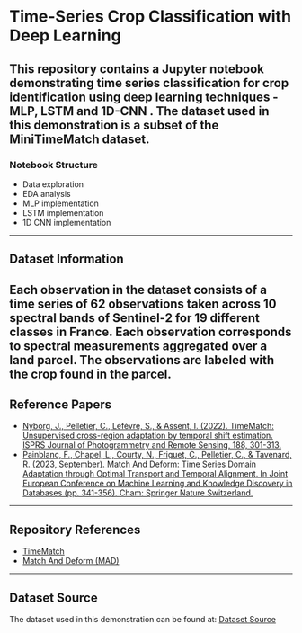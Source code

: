 # Time-Series Crop Classification with Deep Learning

This repository contains a Jupyter notebook demonstrating time series classification for crop identification using deep learning techniques - MLP, LSTM and 1D-CNN . The dataset used in this demonstration is a subset of the MiniTimeMatch dataset.
---
### Notebook Structure

- Data exploration
- EDA analysis
- MLP implementation
- LSTM implementation
- 1D CNN implementation
---
## Dataset Information

Each observation in the dataset consists of a time series of 62 observations taken across 10 spectral bands of Sentinel-2 for 19 different classes in France. Each observation corresponds to spectral measurements aggregated over a land parcel. The observations are labeled with the crop found in the parcel.
---
## Reference Papers

- [Nyborg, J., Pelletier, C., Lefèvre, S., & Assent, I. (2022). TimeMatch: Unsupervised cross-region adaptation by temporal shift estimation. ISPRS Journal of Photogrammetry and Remote Sensing, 188, 301-313.](https://arxiv.org/abs/2111.02682)
- [Painblanc, F., Chapel, L., Courty, N., Friguet, C., Pelletier, C., & Tavenard, R. (2023, September). Match And Deform: Time Series Domain Adaptation through Optimal Transport and Temporal Alignment. In Joint European Conference on Machine Learning and Knowledge Discovery in Databases (pp. 341-356). Cham: Springer Nature Switzerland.](https://arxiv.org/abs/2308.12686)
---
## Repository References

- [TimeMatch](https://github.com/jnyborg/timematch)
- [Match And Deform (MAD)](https://github.com/rtavenar/MatchAndDeform)
---
## Dataset Source

The dataset used in this demonstration can be found at: [Dataset Source](https://doi.org/10.5281/zenodo.5636422)
